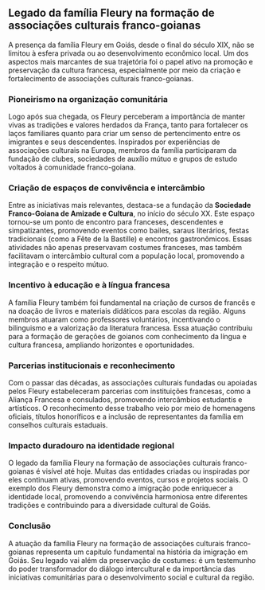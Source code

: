 ## Legado da família Fleury na formação de associações culturais franco-goianas

A presença da família Fleury em Goiás, desde o final do século XIX, não se limitou à esfera privada ou ao desenvolvimento econômico local. Um dos aspectos mais marcantes de sua trajetória foi o papel ativo na promoção e preservação da cultura francesa, especialmente por meio da criação e fortalecimento de associações culturais franco-goianas.

### Pioneirismo na organização comunitária

Logo após sua chegada, os Fleury perceberam a importância de manter vivas as tradições e valores herdados da França, tanto para fortalecer os laços familiares quanto para criar um senso de pertencimento entre os imigrantes e seus descendentes. Inspirados por experiências de associações culturais na Europa, membros da família participaram da fundação de clubes, sociedades de auxílio mútuo e grupos de estudo voltados à comunidade franco-goiana.

### Criação de espaços de convivência e intercâmbio

Entre as iniciativas mais relevantes, destaca-se a fundação da **Sociedade Franco-Goiana de Amizade e Cultura**, no início do século XX. Este espaço tornou-se um ponto de encontro para franceses, descendentes e simpatizantes, promovendo eventos como bailes, saraus literários, festas tradicionais (como a Fête de la Bastille) e encontros gastronômicos. Essas atividades não apenas preservavam costumes franceses, mas também facilitavam o intercâmbio cultural com a população local, promovendo a integração e o respeito mútuo.

### Incentivo à educação e à língua francesa

A família Fleury também foi fundamental na criação de cursos de francês e na doação de livros e materiais didáticos para escolas da região. Alguns membros atuaram como professores voluntários, incentivando o bilinguismo e a valorização da literatura francesa. Essa atuação contribuiu para a formação de gerações de goianos com conhecimento da língua e cultura francesa, ampliando horizontes e oportunidades.

### Parcerias institucionais e reconhecimento

Com o passar das décadas, as associações culturais fundadas ou apoiadas pelos Fleury estabeleceram parcerias com instituições francesas, como a Aliança Francesa e consulados, promovendo intercâmbios estudantis e artísticos. O reconhecimento desse trabalho veio por meio de homenagens oficiais, títulos honoríficos e a inclusão de representantes da família em conselhos culturais estaduais.

### Impacto duradouro na identidade regional

O legado da família Fleury na formação de associações culturais franco-goianas é visível até hoje. Muitas das entidades criadas ou inspiradas por eles continuam ativas, promovendo eventos, cursos e projetos sociais. O exemplo dos Fleury demonstra como a imigração pode enriquecer a identidade local, promovendo a convivência harmoniosa entre diferentes tradições e contribuindo para a diversidade cultural de Goiás.

### Conclusão

A atuação da família Fleury na formação de associações culturais franco-goianas representa um capítulo fundamental na história da imigração em Goiás. Seu legado vai além da preservação de costumes: é um testemunho do poder transformador do diálogo intercultural e da importância das iniciativas comunitárias para o desenvolvimento social e cultural da região.